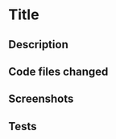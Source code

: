 # Title
<!-- Update the above title to describe the PR changes in a few words -->

## Description
<!-- Explain the changes in Detail -->

## Code files changed
<!-- Mention the list of files that have been changed by this PR, use a bulletted list -->

## Screenshots
<!-- Add screenshots to show the change -->

## Tests
<!-- have these changes been tested ? if so how -->
